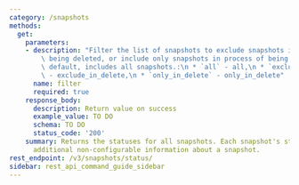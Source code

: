 ```yaml
---
category: /snapshots
methods:
  get:
    parameters:
    - description: "Filter the list of snapshots to exclude snapshots in process of\
        \ being deleted, or include only snapshots in process of being deleted. By\
        \ default, includes all snapshots.:\n * `all` - all,\n * `exclude_in_delete`\
        \ - exclude_in_delete,\n * `only_in_delete` - only_in_delete"
      name: filter
      required: true
    response_body:
      description: Return value on success
      example_value: TO DO
      schema: TO DO
      status_code: '200'
    summary: Returns the statuses for all snapshots. Each snapshot's status includes
      additional non-configurable information about a snapshot.
rest_endpoint: /v3/snapshots/status/
sidebar: rest_api_command_guide_sidebar
---
```

